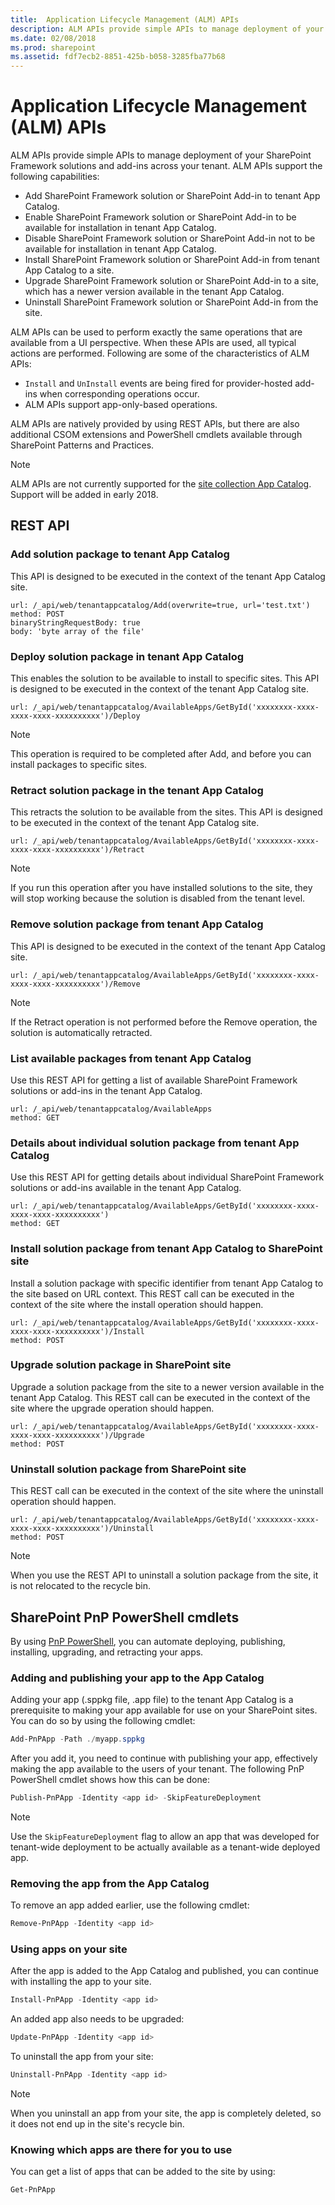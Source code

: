 ```yaml
---
title:  Application Lifecycle Management (ALM) APIs 
description: ALM APIs provide simple APIs to manage deployment of your SharePoint Framework solutions and add-ins across your tenant.
ms.date: 02/08/2018
ms.prod: sharepoint
ms.assetid: fdf7ecb2-8851-425b-b058-3285fba77b68
---
```


# Application Lifecycle Management (ALM) APIs  

ALM APIs provide simple APIs to manage deployment of your SharePoint Framework solutions and add-ins across your tenant. ALM APIs support the following capabilities:

- Add SharePoint Framework solution or SharePoint Add-in to tenant App Catalog.
- Enable SharePoint Framework solution or SharePoint Add-in to be available for installation in tenant App Catalog.
- Disable SharePoint Framework solution or SharePoint Add-in not to be available for installation in tenant App Catalog.
- Install SharePoint Framework solution or SharePoint Add-in from tenant App Catalog to a site.
- Upgrade SharePoint Framework solution or SharePoint Add-in to a site, which has a newer version available in the tenant App Catalog.
- Uninstall SharePoint Framework solution or SharePoint Add-in from the site.

ALM APIs can be used to perform exactly the same operations that are available from a UI perspective. When these APIs are used, all typical actions are performed. Following are some of the characteristics of ALM APIs:

- `Install` and `UnInstall` events are being fired for provider-hosted add-ins when corresponding operations occur.
- ALM APIs support app-only-based operations.

ALM APIs are natively provided by using REST APIs, but there are also additional CSOM extensions and PowerShell cmdlets available through SharePoint Patterns and Practices.

> [!NOTE] 
> ALM APIs are not currently supported for the [site collection App Catalog](../general-development/site-collection-app-catalog.md). Support will be added in early 2018.

## REST API

### Add solution package to tenant App Catalog 

This API is designed to be executed in the context of the tenant App Catalog site.

```
url: /_api/web/tenantappcatalog/Add(overwrite=true, url='test.txt')
method: POST
binaryStringRequestBody: true
body: 'byte array of the file'
```

### Deploy solution package in tenant App Catalog

This enables the solution to be available to install to specific sites. This API is designed to be executed in the context of the tenant App Catalog site.

```
url: /_api/web/tenantappcatalog/AvailableApps/GetById('xxxxxxxx-xxxx-xxxx-xxxx-xxxxxxxxxx')/Deploy
```

> [!NOTE]
> This operation is required to be completed after Add, and before you can install packages to specific sites. 

### Retract solution package in the tenant App Catalog

This retracts the solution to be available from the sites. This API is designed to be executed in the context of the tenant App Catalog site.

```
url: /_api/web/tenantappcatalog/AvailableApps/GetById('xxxxxxxx-xxxx-xxxx-xxxx-xxxxxxxxxx')/Retract
```

> [!NOTE]
> If you run this operation after you have installed solutions to the site, they will stop working because the solution is disabled from the tenant level.

### Remove solution package from tenant App Catalog

This API is designed to be executed in the context of the tenant App Catalog site.

```
url: /_api/web/tenantappcatalog/AvailableApps/GetById('xxxxxxxx-xxxx-xxxx-xxxx-xxxxxxxxxx')/Remove
```

> [!NOTE]
> If the Retract operation is not performed before the Remove operation, the solution is automatically retracted.

### List available packages from tenant App Catalog

Use this REST API for getting a list of available SharePoint Framework solutions or add-ins in the tenant App Catalog.

```
url: /_api/web/tenantappcatalog/AvailableApps
method: GET
```

### Details about individual solution package from tenant App Catalog

Use this REST API for getting details about individual SharePoint Framework solutions or add-ins available in the tenant App Catalog.

```
url: /_api/web/tenantappcatalog/AvailableApps/GetById('xxxxxxxx-xxxx-xxxx-xxxx-xxxxxxxxxx')
method: GET
```

### Install solution package from tenant App Catalog to SharePoint site

Install a solution package with specific identifier from tenant App Catalog to the site based on URL context. This REST call can be executed in the context of the site where the install operation should happen.

```
url: /_api/web/tenantappcatalog/AvailableApps/GetById('xxxxxxxx-xxxx-xxxx-xxxx-xxxxxxxxxx')/Install
method: POST
```

### Upgrade solution package in SharePoint site

Upgrade a solution package from the site to a newer version available in the tenant App Catalog. This REST call can be executed in the context of the site where the upgrade operation should happen.

```
url: /_api/web/tenantappcatalog/AvailableApps/GetById('xxxxxxxx-xxxx-xxxx-xxxx-xxxxxxxxxx')/Upgrade
method: POST
```

### Uninstall solution package from SharePoint site

This REST call can be executed in the context of the site where the uninstall operation should happen.

```
url: /_api/web/tenantappcatalog/AvailableApps/GetById('xxxxxxxx-xxxx-xxxx-xxxx-xxxxxxxxxx')/Uninstall
method: POST
```
> [!NOTE]
> When you use the REST API to uninstall a solution package from the site, it is not relocated to the recycle bin.


## SharePoint PnP PowerShell cmdlets 

By using [PnP PowerShell](https://docs.microsoft.com/en-us/powershell/sharepoint/sharepoint-pnp/sharepoint-pnp-cmdlets?view=sharepoint-ps), you can automate deploying, publishing, installing, upgrading, and retracting your apps. 

### Adding and publishing your app to the App Catalog
Adding your app (.sppkg file, .app file) to the tenant App Catalog is a prerequisite to making your app available for use on your SharePoint sites. You can do so by using the following cmdlet:

```PowerShell
Add-PnPApp -Path ./myapp.sppkg
```

After you add it, you need to continue with publishing your app, effectively making the app available to the users of your tenant. The following PnP PowerShell cmdlet shows how this can be done:

```PowerShell
Publish-PnPApp -Identity <app id> -SkipFeatureDeployment
```


> [!NOTE]
> Use the `SkipFeatureDeployment` flag to allow an app that was developed for tenant-wide deployment to be actually available as a tenant-wide deployed app.



### Removing the app from the App Catalog

To remove an app added earlier, use the following cmdlet:

```PowerShell
Remove-PnPApp -Identity <app id>
```


### Using apps on your site

After the app is added to the App Catalog and published, you can continue with installing the app to your site.

```PowerShell
Install-PnPApp -Identity <app id>
```


An added app also needs to be upgraded:

```PowerShell
Update-PnPApp -Identity <app id>
```


To uninstall the app from your site:

```PowerShell
Uninstall-PnPApp -Identity <app id>
```


> [!NOTE]
> When you uninstall an app from your site, the app is completely deleted, so it does not end up in the site's recycle bin.



### Knowing which apps are there for you to use

You can get a list of apps that can be added to the site by using:

```PowerShell
Get-PnPApp
```
